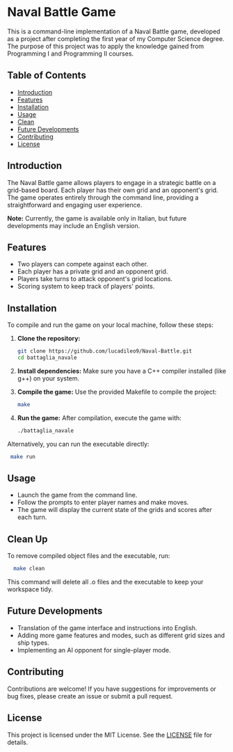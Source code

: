 # Naval Battle Game

This is a command-line implementation of a Naval Battle game, developed as a project after completing the first year of my Computer Science degree. The purpose of this project was to apply the knowledge gained from Programming I and Programming II courses.

## Table of Contents

- [Introduction](#introduction)
- [Features](#features)
- [Installation](#installation)
- [Usage](#usage)
- [Clean](#clean)
- [Future Developments](#future-developments)
- [Contributing](#contributing)
- [License](#license)

## Introduction

The Naval Battle game allows players to engage in a strategic battle on a grid-based board. Each player has their own grid and an opponent's grid. The game operates entirely through the command line, providing a straightforward and engaging user experience. 

**Note:** Currently, the game is available only in Italian, but future developments may include an English version.

## Features

- Two players can compete against each other.
- Each player has a private grid and an opponent grid.
- Players take turns to attack opponent's grid locations.
- Scoring system to keep track of players' points.

## Installation

To compile and run the game on your local machine, follow these steps:

1. **Clone the repository:**
   ```bash
   git clone https://github.com/lucadileo9/Naval-Battle.git
   cd battaglia_navale
   ```

2. **Install dependencies:**
   Make sure you have a C++ compiler installed (like g++) on your system.

3. **Compile the game:**
   Use the provided Makefile to compile the project:
   ```bash
   make
   ```
4. **Run the game:**
   After compilation, execute the game with:
   ```bash
   ./battaglia_navale
   ```

Alternatively, you can run the executable directly:
  ```bash
   make run
   ```
## Usage

- Launch the game from the command line.
- Follow the prompts to enter player names and make moves.
- The game will display the current state of the grids and scores after each turn.

## Clean Up
To remove compiled object files and the executable, run:
 ```bash
   make clean
   ```
This command will delete all .o files and the executable to keep your workspace tidy.

## Future Developments

- Translation of the game interface and instructions into English.
- Adding more game features and modes, such as different grid sizes and ship types.
- Implementing an AI opponent for single-player mode.

## Contributing

Contributions are welcome! If you have suggestions for improvements or bug fixes, please create an issue or submit a pull request.

## License

This project is licensed under the MIT License. See the [LICENSE](LICENSE) file for details.
